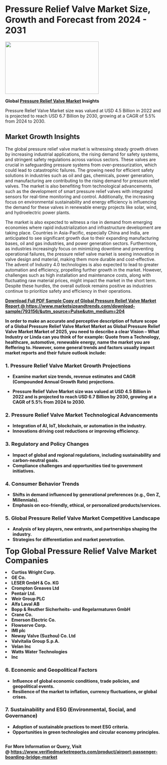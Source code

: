 <H1>Pressure Relief Valve Market Size, Growth and Forecast from 2024 - 2031</H1><img class="aligncenter size-medium wp-image-584254" src="https://thirdeyenews.in/wp-content/uploads/2024/09/Global-Market-Research-300x168.jpeg" alt="" width="300" height="168" /><p><strong>Global&nbsp;<a href="https://www.marketsizeandtrends.com/download-sample/793156/&amp;utm_source=Pulse&amp;utm_medium=204">Pressure Relief Valve Market</a> Insights</strong></p><p>Pressure Relief Valve Market size was valued at USD 4.5 Billion in 2022 and is projected to reach USD 6.7 Billion by 2030, growing at a CAGR of 5.5% from 2024 to 2030.</p><p><h2>Market Growth Insights</h2> <p>The global pressure relief valve market is witnessing steady growth driven by increasing industrial applications, the rising demand for safety systems, and stringent safety regulations across various sectors. These valves are crucial in safeguarding pressure systems from over-pressurization, which could lead to catastrophic failures. The growing need for efficient safety solutions in industries such as oil and gas, chemicals, power generation, and manufacturing are contributing to the rising demand for pressure relief valves. The market is also benefiting from technological advancements, such as the development of smart pressure relief valves with integrated sensors for real-time monitoring and control. Additionally, the increasing focus on environmental sustainability and energy efficiency is influencing the demand for these valves in renewable energy projects like solar, wind, and hydroelectric power plants.</p> <p><strong><a href="#"></a></strong></p> <p>The market is also expected to witness a rise in demand from emerging economies where rapid industrialization and infrastructure development are taking place. Countries in Asia-Pacific, especially China and India, are anticipated to see significant growth due to their expanding manufacturing bases, oil and gas industries, and power generation sectors. Furthermore, as industries increasingly focus on minimizing downtime and preventing operational failures, the pressure relief valve market is seeing innovation in valve design and material, making them more durable and cost-effective. The advent of Industry 4.0 technologies is also expected to lead to greater automation and efficiency, propelling further growth in the market. However, challenges such as high installation and maintenance costs, along with fluctuating raw material prices, might impact the market in the short term. Despite these hurdles, the overall outlook remains positive as industries continue to prioritize safety and efficiency in their operations.</p> <p><strong><a href="#"></p><p><span class=""><strong>Download Full PDF Sample Copy of Global Pressure Relief Valve Market Report</strong> @ <a href="https://www.marketsizeandtrends.com/download-sample/793156/&amp;utm_source=Pulse&amp;utm_medium=204" target="_blank">https://www.marketsizeandtrends.com/download-sample/793156/&amp;utm_source=Pulse&amp;utm_medium=204</a></span></p><p>In order to make an accurate and perceptive description of future scope of a Global&nbsp;Pressure Relief Valve Market Market as Global&nbsp;Pressure Relief Valve Market Market of 2025, you need to describe a clear Vision &ndash; What Industry or Linda can you think of for example: Quote from a Technology, healthcare, automotive, renewable energy, name the market you are Reffering to. However, some general trends and factors usually impact market reports and their future outlook include:</p><h3>1.&nbsp;<strong>Pressure Relief Valve Market Growth Projections</strong></h3><ul><li>Examine market size trends, revenue estimates and CAGR (Compounded Annual Growth Rate) projections.</li><li><p>Pressure Relief Valve Market size was valued at USD 4.5 Billion in 2022 and is projected to reach USD 6.7 Billion by 2030, growing at a CAGR of 5.5% from 2024 to 2030.</p></li></ul><h3>2.&nbsp;<strong>Pressure Relief Valve Market Technological Advancements</strong></h3><ul><li>Integration of AI, IoT, blockchain, or automation in the industry.</li><li>Innovations driving cost reductions or improving efficiency.</li></ul><h3>3.&nbsp;<strong>Regulatory and Policy Changes</strong></h3><ul><li>Impact of global and regional regulations, including sustainability and carbon-neutral goals.</li><li>Compliance challenges and opportunities tied to government initiatives.</li></ul><h3>4.&nbsp;<strong>Consumer Behavior Trends</strong></h3><ul><li>Shifts in demand influenced by generational preferences (e.g., Gen Z, Millennials).</li><li>Emphasis on eco-friendly, ethical, or personalized products/services.</li></ul><h3>5.&nbsp;<strong>Global Pressure Relief Valve Market Competitive Landscape</strong></h3><ul><li>Analysis of key players, new entrants, and partnerships shaping the industry.</li><li>Strategies for differentiation and market penetration.</li></ul><p data-pm-slice="1 1 []"><span style="color: inherit; font-family: inherit; font-size: 25px;">Top Global Pressure Relief Valve Market Companies</span></p><div class="" data-test-id=""><p><li>Curtiss Wright Corp.</li><li> GE Co.</li><li> LESER GmbH & Co. KG</li><li> Crompton Greaves Ltd</li><li> Pentair Ltd.</li><li> Weir Group PLC</li><li> Alfa Laval AB</li><li> Bopp & Reuther Sicherheits- und Regelarmaturen GmbH</li><li> Crane Co.</li><li> Emerson Electric Co.</li><li> Flowserve Corp.</li><li> IMI plc</li><li> Neway Valve (Suzhou) Co. Ltd</li><li> Valvitalia Group S.p.A.</li><li> Velan Inc</li><li> Watts Water Technologies</li><li> Inc</li></p></div><h3>6.&nbsp;<strong>Economic and Geopolitical Factors</strong></h3><ul><li>Influence of global economic conditions, trade policies, and geopolitical events.</li><li>Resilience of the market to inflation, currency fluctuations, or global crises.</li></ul><h3>7.&nbsp;<strong>Sustainability and ESG (Environmental, Social, and Governance)</strong></h3><ul><li>Adoption of sustainable practices to meet ESG criteria.</li><li>Opportunities in green technologies and circular economy principles.</li></ul><h2><strong style="font-size: 14px;">For More Information or Query, Visit @&nbsp;</strong><a style="background-color: #ffffff; font-size: 14px;" href="https://www.marketsizeandtrends.com/report/pressure-relief-valve-market/" target="_blank">https://www.verifiedmarketreports.com/product/airport-passenger-boarding-bridge-market</a></h2>
